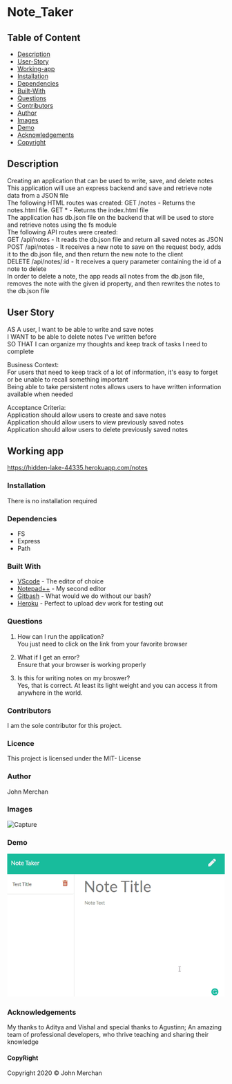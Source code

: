 # Note_Taker

## Table of Content

- [Description](#description)
- [User-Story](#user-story)
- [Working-app](#working-app)
- [Installation](#installation)
- [Dependencies](#dependencies)
- [Built-With](#built-with)
- [Questions](#questions)
- [Contributors](#contributors)
- [Author](#author)
- [Images](#images)
- [Demo](#demo)
- [Acknowledgements](#acknowledgements)
- [Copyright](#copyright)

## Description

Creating an application that can be used to write, save, and delete notes  
This application will use an express backend and save and retrieve note data from a JSON file  
The following HTML routes was created:   GET /notes - Returns the notes.html file.   GET * - Returns the index.html file  
The application has db.json file on the backend that will be used to store and retrieve notes using the fs module  
The following API routes were created:  
GET /api/notes - It reads the db.json file and return all saved notes as JSON  
POST /api/notes - It receives a new note to save on the request body, adds it to the db.json file, and then return the new note to the client  
DELETE /api/notes/:id - It receives a query parameter containing the id of a note to delete  
In order to delete a note, the app reads all notes from the db.json file, removes the note with the given id property, and then rewrites the notes to the db.json file  

## User Story

AS A user, I want to be able to write and save notes  
I WANT to be able to delete notes I've written before  
SO THAT I can organize my thoughts and keep track of tasks I need to complete

Business Context:  
For users that need to keep track of a lot of information, it's easy to forget or be unable to recall something important  
Being able to take persistent notes allows users to have written information available when needed  

Acceptance Criteria:  
Application should allow users to create and save notes  
Application should allow users to view previously saved notes  
Application should allow users to delete previously saved notes

## Working app

<https://hidden-lake-44335.herokuapp.com/notes>

### Installation

There is no installation required

### Dependencies

- FS
- Express
- Path

### Built With

- [VScode](https://code.visualstudio.com/) - The editor of choice
- [Notepad++](https://notepad-plus-plus.org/) - My second editor
- [Gitbash](https://gitforwindows.org/) - What would we do without our bash?
- [Heroku](https://heroku.com) - Perfect to upload dev work for testing out

### Questions

1. How can I run the application?  
You just need to click on the link from your favorite browser

2. What if I get an error?  
Ensure that your browser is working properly

3. Is this for writing notes on my broswer?  
Yes, that is correct. At least its light weight and you can access it from anywhere in the world.

### Contributors

I am the sole contributor for this project.

### Licence

This project is licensed under the MIT- License

### Author

John Merchan

### Images

![Capture](https://user-images.githubusercontent.com/54227198/80953832-9e693400-8e3f-11ea-97ff-9eb90365fe08.JPG)

### Demo

![Demo](demo/Demo.gif)

### Acknowledgements

My thanks to Aditya and Vishal and special thanks to Agustinn; An amazing team of professional developers, who thrive teaching and sharing their knowledge

#### CopyRight

Copyright 2020 &copy; John Merchan

